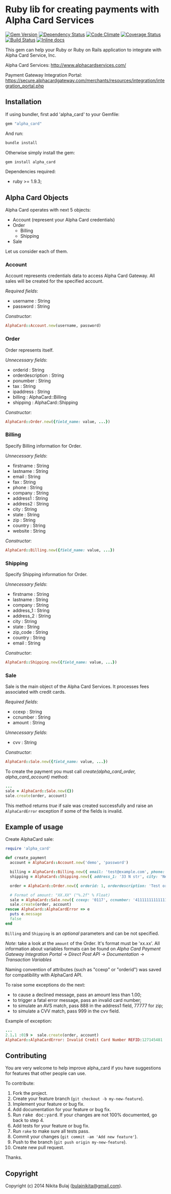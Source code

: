 # Ruby lib for creating payments with Alpha Card Services
[![Gem Version](https://badge.fury.io/rb/alpha_card.svg)](http://badge.fury.io/rb/alpha_card)
[![Dependency Status](https://gemnasium.com/budev/alpha_card.png)](https://gemnasium.com/budev/alpha_card)
[![Code Climate](https://codeclimate.com/github/budev/alpha_card.png)](https://codeclimate.com/github/budev/alpha_card)
[![Coverage Status](https://coveralls.io/repos/budev/alpha_card/badge.png?branch=master)](https://coveralls.io/r/budev/alpha_card?branch=master)
[![Build Status](https://travis-ci.org/budev/alpha_card.svg?branch=master)](https://travis-ci.org/budev/alpha_card)
[![Inline docs](http://inch-ci.org/github/budev/alpha_card.png?branch=master)](http://inch-ci.org/github/budev/alpha_card)

This gem can help your Ruby or Ruby on Rails application to integrate with Alpha Card Service, Inc.

Alpha Card Services: 
http://www.alphacardservices.com/
     
Payment Gateway Integration Portal:
https://secure.alphacardgateway.com/merchants/resources/integration/integration_portal.php


## Installation

If using bundler, first add 'alpha_card' to your Gemfile:

```ruby
gem "alpha_card"
```

And run:

```sh
bundle install
```

Otherwise simply install the gem:

```sh
gem install alpha_card
```

Dependencies required:

*   ruby >= 1.9.3;


## Alpha Card Objects

Alpha Card operates with next 5 objects:

*   Account (represent your Alpha Card credentials)
*   Order
    - Billing
    - Shipping
*   Sale

Let us consider each of them.

### Account

Account represents credentials data to access Alpha Card Gateway.
All sales will be created for the specified account.

_Required fields_:

*   username : String
*   password : String

_Constructor_:

```ruby
AlphaCard::Account.new(username, password)
```

### Order

Order represents itself.

_Unnecessary fields_:

*   orderid : String
*   orderdescription : String
*   ponumber : String
*   tax : String
*   ipaddress : String
*   billing : AlphaCard::Billing
*   shipping : AlphaCard::Shipping

_Constructor_:

```ruby
AlphaCard::Order.new({field_name: value, ...})
```

### Billing

Specify Billing information for Order.

_Unnecessary fields_:

*   firstname : String
*   lastname : String
*   email : String
*   fax : String
*   phone : String
*   company : String
*   address1 : String
*   address2 : String
*   city : String
*   state : String
*   zip : String
*   country : String
*   website : String

_Constructor_:

```ruby
AlphaCard::Billing.new({field_name: value, ...})
```

### Shipping

Specify Shipping information for Order.

_Unnecessary fields_:

*   firstname : String
*   lastname : String
*   company : String
*   address_1 : String
*   address_2 : String
*   city : String
*   state : String
*   zip_code : String
*   country : String
*   email : String

_Constructor_:

```ruby
AlphaCard::Shipping.new({field_name: value, ...})
```

### Sale

Sale is the main object of the Alpha Card Services. It processes fees associated with credit cards.

_Required fields_:

*   ccexp : String
*   ccnumber : String
*   amount : String

_Unnecessary fields_:
*   cvv : String

_Constructor_:

```ruby
AlphaCard::Sale.new({field_name: value, ...})
```

To create the payment you must call *create(_alpha_card_order_, _alpha_card_account_)* method:

```ruby
...
sale = AlphaCard::Sale.new({})
sale.create(order, account)
```

This method returns _true_ if sale was created successfully and raise an `AlphaCardError` exception if some of the fields is invalid.

## Example of usage

Create AlphaCard sale:

```ruby
require 'alpha_card'

def create_payment
  account = AlphaCard::Account.new('demo', 'password')

  billing = AlphaCard::Billing.new({ email: 'test@example.com', phone: '+801311313111' })
  shipping = AlphaCard::Shipping.new({ address_1: '33 N str', city: 'New York', state: 'NY', zip_code: '132' })

  order = AlphaCard::Order.new({ orderid: 1, orderdescription: 'Test order' })

  # Format of amount: "XX.XX" ("%.2f" % Float)
  sale = AlphaCard::Sale.new({ ccexp: '0117', ccnumber: '4111111111111111', amount: "1.50", cvv: '123' })
  sale.create(order, account)
rescue AlphaCard::AlphaCardError => e
  puts e.message
  false
end
```

`Billing` and `Shipping` is an _optional_ parameters and can be not specified.

_Note_: take a look at the `amount` of the Order. It's format must be 'xx.xx'. All information about variables formats 
can be found on _Alpha Card Payment Gateway Integration Portal_ -> _Direct Post API_ -> _Documentation_ -> _Transaction Variables_

Naming convention of attributes (such as "ccexp" or "orderid") was saved for compatibility with AlphaCard API.

To raise some exceptions do the next:

*   to cause a declined message, pass an amount less than 1.00;
*   to trigger a fatal error message, pass an invalid card number;
*   to simulate an AVS match, pass 888 in the address1 field, 77777 for zip;
*   to simulate a CVV match, pass 999 in the cvv field.

Example of exception:

```ruby
...
2.1.1 :019 >  sale.create(order, account)
AlphaCard::AlphaCardError: Invalid Credit Card Number REFID:127145481
```

## Contributing

You are very welcome to help improve alpha_card if you have suggestions for features that other people can use.

To contribute:

1. Fork the project.
2. Create your feature branch (`git checkout -b my-new-feature`).
3. Implement your feature or bug fix.
4. Add documentation for your feature or bug fix.
5. Run <tt>rake doc:yard</tt>. If your changes are not 100% documented, go back to step 4.
6. Add tests for your feature or bug fix.
7. Run `rake` to make sure all tests pass.
8. Commit your changes (`git commit -am 'Add new feature'`).
9. Push to the branch (`git push origin my-new-feature`).
10. Create new pull request.

Thanks.

## Copyright

Copyright (c) 2014 Nikita Bulaj (bulajnikita@gmail.com).